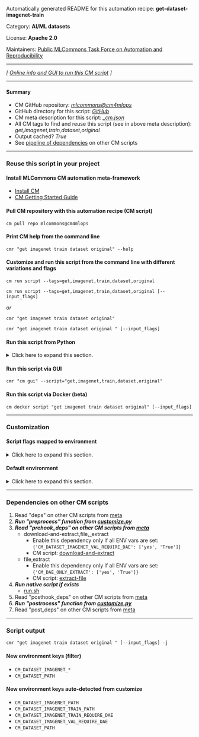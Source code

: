 Automatically generated README for this automation recipe: **get-dataset-imagenet-train**

Category: **AI/ML datasets**

License: **Apache 2.0**

Maintainers: [Public MLCommons Task Force on Automation and Reproducibility](https://github.com/mlcommons/ck/blob/master/docs/taskforce.md)

---
*[ [Online info and GUI to run this CM script](https://access.cknowledge.org/playground/?action=scripts&name=get-dataset-imagenet-train,2bec165da5cc4ebf) ]*

---
#### Summary

* CM GitHub repository: *[mlcommons@cm4mlops](https://github.com/mlcommons/cm4mlops/tree/dev)*
* GitHub directory for this script: *[GitHub](https://github.com/mlcommons/cm4mlops/tree/dev/script/get-dataset-imagenet-train)*
* CM meta description for this script: *[_cm.json](_cm.json)*
* All CM tags to find and reuse this script (see in above meta description): *get,imagenet,train,dataset,original*
* Output cached? *True*
* See [pipeline of dependencies](#dependencies-on-other-cm-scripts) on other CM scripts


---
### Reuse this script in your project

#### Install MLCommons CM automation meta-framework

* [Install CM](https://access.cknowledge.org/playground/?action=install)
* [CM Getting Started Guide](https://github.com/mlcommons/ck/blob/master/docs/getting-started.md)

#### Pull CM repository with this automation recipe (CM script)

```cm pull repo mlcommons@cm4mlops```

#### Print CM help from the command line

````cmr "get imagenet train dataset original" --help````

#### Customize and run this script from the command line with different variations and flags

`cm run script --tags=get,imagenet,train,dataset,original`

`cm run script --tags=get,imagenet,train,dataset,original [--input_flags]`

*or*

`cmr "get imagenet train dataset original"`

`cmr "get imagenet train dataset original " [--input_flags]`


#### Run this script from Python

<details>
<summary>Click here to expand this section.</summary>

```python

import cmind

r = cmind.access({'action':'run'
                  'automation':'script',
                  'tags':'get,imagenet,train,dataset,original'
                  'out':'con',
                  ...
                  (other input keys for this script)
                  ...
                 })

if r['return']>0:
    print (r['error'])

```

</details>


#### Run this script via GUI

```cmr "cm gui" --script="get,imagenet,train,dataset,original"```

#### Run this script via Docker (beta)

`cm docker script "get imagenet train dataset original" [--input_flags]`

___
### Customization


#### Script flags mapped to environment
<details>
<summary>Click here to expand this section.</summary>

* `--input=value`  &rarr;  `IMAGENET_TRAIN_PATH=value`
* `--torrent=value`  &rarr;  `CM_DATASET_IMAGENET_TRAIN_TORRENT_PATH=value`

**Above CLI flags can be used in the Python CM API as follows:**

```python
r=cm.access({... , "input":...}
```

</details>

#### Default environment

<details>
<summary>Click here to expand this section.</summary>

These keys can be updated via `--env.KEY=VALUE` or `env` dictionary in `@input.json` or using script flags.


</details>

___
### Dependencies on other CM scripts


  1. Read "deps" on other CM scripts from [meta](https://github.com/mlcommons/cm4mlops/tree/dev/script/get-dataset-imagenet-train/_cm.json)
  1. ***Run "preprocess" function from [customize.py](https://github.com/mlcommons/cm4mlops/tree/dev/script/get-dataset-imagenet-train/customize.py)***
  1. ***Read "prehook_deps" on other CM scripts from [meta](https://github.com/mlcommons/cm4mlops/tree/dev/script/get-dataset-imagenet-train/_cm.json)***
     * download-and-extract,file,_extract
       * Enable this dependency only if all ENV vars are set:<br>
`{'CM_DATASET_IMAGENET_VAL_REQUIRE_DAE': ['yes', 'True']}`
       - CM script: [download-and-extract](https://github.com/mlcommons/cm4mlops/tree/master/script/download-and-extract)
     * file,extract
       * Enable this dependency only if all ENV vars are set:<br>
`{'CM_DAE_ONLY_EXTRACT': ['yes', 'True']}`
       - CM script: [extract-file](https://github.com/mlcommons/cm4mlops/tree/master/script/extract-file)
  1. ***Run native script if exists***
     * [run.sh](https://github.com/mlcommons/cm4mlops/tree/dev/script/get-dataset-imagenet-train/run.sh)
  1. Read "posthook_deps" on other CM scripts from [meta](https://github.com/mlcommons/cm4mlops/tree/dev/script/get-dataset-imagenet-train/_cm.json)
  1. ***Run "postrocess" function from [customize.py](https://github.com/mlcommons/cm4mlops/tree/dev/script/get-dataset-imagenet-train/customize.py)***
  1. Read "post_deps" on other CM scripts from [meta](https://github.com/mlcommons/cm4mlops/tree/dev/script/get-dataset-imagenet-train/_cm.json)

___
### Script output
`cmr "get imagenet train dataset original " [--input_flags] -j`
#### New environment keys (filter)

* `CM_DATASET_IMAGENET_*`
* `CM_DATASET_PATH`
#### New environment keys auto-detected from customize

* `CM_DATASET_IMAGENET_PATH`
* `CM_DATASET_IMAGENET_TRAIN_PATH`
* `CM_DATASET_IMAGENET_TRAIN_REQUIRE_DAE`
* `CM_DATASET_IMAGENET_VAL_REQUIRE_DAE`
* `CM_DATASET_PATH`
